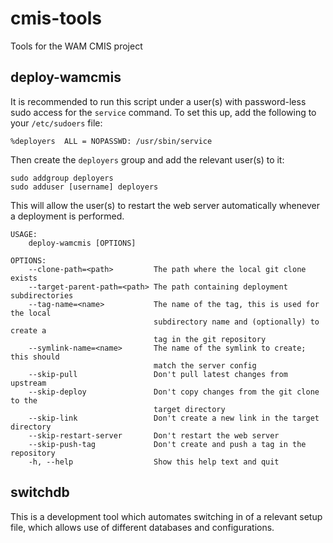 cmis-tools
==========

Tools for the WAM CMIS project

deploy-wamcmis
--------------

It is recommended to run this script under a user(s) with password-less sudo access for the `service` command.  To set this up, add the following to your `/etc/sudoers` file:

    %deployers	ALL = NOPASSWD: /usr/sbin/service

Then create the `deployers` group and add the relevant user(s) to it:

    sudo addgroup deployers
    sudo adduser [username] deployers

This will allow the user(s) to restart the web server automatically whenever a deployment is performed.

    USAGE:
        deploy-wamcmis [OPTIONS]
    
    OPTIONS:
        --clone-path=<path>         The path where the local git clone exists
        --target-parent-path=<path> The path containing deployment subdirectories
        --tag-name=<name>           The name of the tag, this is used for the local
                                    subdirectory name and (optionally) to create a
                                    tag in the git repository
        --symlink-name=<name>       The name of the symlink to create; this should
                                    match the server config
        --skip-pull                 Don't pull latest changes from upstream
        --skip-deploy               Don't copy changes from the git clone to the
                                    target directory
        --skip-link                 Don't create a new link in the target directory
        --skip-restart-server       Don't restart the web server
        --skip-push-tag             Don't create and push a tag in the repository
        -h, --help                  Show this help text and quit

switchdb
--------

This is a development tool which automates switching in of a relevant setup file, which allows use of different databases and configurations.

